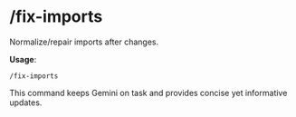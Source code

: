 
# /fix-imports

Normalize/repair imports after changes.

**Usage**:
```
/fix-imports
```

This command keeps Gemini on task and provides concise yet informative updates.
